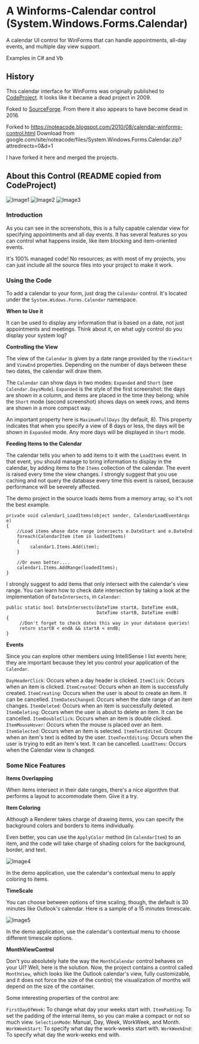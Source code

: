 # A Winforms-Calendar control (System.Windows.Forms.Calendar)

A calendar UI control for WinForms that can handle appointments, all-day events, and multiple day view support.

Examples in C# and Vb

## History

This calendar interface for WinForms was originally published to [CodeProject](https://www.codeproject.com/KB/docview/WinFormsCalendarView.aspx). It looks like it became a dead project in 2009.

Foked to [SourceForge](https://sourceforge.net/projects/winformscalenda/). From there it also appears to have become dead in 2016.

Forked to https://noteacode.blogspot.com/2010/08/calendar-winforms-control.html 
Download from google.com/site/noteacode/files/System.Windows.Forms.Calendar.zip?attredirects=0&d=1

I have forked it here and merged the projects.

## About this Control (README copied from CodeProject)

![Image1](https://i.imgur.com/HI3lndF.jpg)
![Image2](https://i.imgur.com/7EEgOqM.jpg)
![Image3](https://i.imgur.com/AAlHZ4c.jpg)

### Introduction

As you can see in the screenshots, this is a fully capable calendar view for specifying appointments and all day events. It has several features so you can control what happens inside, like item blocking and item-oriented events.

It's 100% managed code! No resources; as with most of my projects, you can just include all the source files into your project to make it work.

### Using the Code

To add a calendar to your form, just drag the `Calendar` control. It's located under the `System.Widows.Forms.Calendar` namespace.

**When to Use it**

It can be used to display any information that is based on a date, not just appointments and meetings. Think about it, on what ugly control do you display your system log?

**Controlling the View**

The view of the `Calendar` is given by a date range provided by the `ViewStart` and `ViewEnd` properties. Depending on the number of days between these two dates, the calendar will draw them.

The `Calendar` can show days in two modes: `Expanded` and `Short` (see `Calendar.DaysMode`). `Expanded` is the style of the first screenshot: the days are shown in a column, and items are placed in the time they belong; while the `Short` mode (second screenshot) shows days on week rows, and items are shown in a more compact way.

An important property here is `MaximumFullDays` (by default, 8). This property indicates that when you specify a view of 8 days or less, the days will be shown in `Expanded` mode. Any more days will be displayed in `Short` mode.

**Feeding Items to the Calendar**

The calendar tells you when to add items to it with the `LoadItems` event. In that event, you should manage to bring information to display in the calendar, by adding items to the `Items` collection of the calendar. The event is raised every time the view changes. I strongly suggest that you use caching and not query the database every time this event is raised, because performance will be severely affected.

The demo project in the source loads items from a memory array, so it's not the best example.

    private void calendar1_LoadItems(object sender, CalendarLoadEventArgs e)
    {
        //Load items whose date range intersects e.DateStart and e.DateEnd
        foreach(CalendarItem item in loadedItems)
        {
             calendar1.Items.Add(item);
        }
     
        //Or even better....
        calendar1.Items.AddRange(loadedItems);
    }

I strongly suggest to add items that only intersect with the calendar's view range. You can learn how to check date intersection by taking a look at the implementation of `DateIntersects`, in `Calendar`:

    public static bool DateIntersects(DateTime startA, DateTime endA, 
                                      DateTime startB, DateTime endB)
    {
         //Don't forget to check dates this way in your database queries!
         return startB < endA && startA < endB;
    }

**Events**

Since you can explore other members using IntelliSense I list events here; they are important because they let you control your application of the `Calendar`.

`DayHeaderClick`: Occurs when a day header is clicked.
`ItemClick`: Occurs when an item is clicked.
`ItemCreated`: Occurs when an item is successfully created.
`ItemCreating`: Occurs when the user is about to create an item. It can be cancelled.
`ItemDatesChanged`: Occurs when the date range of an item changes.
`ItemDeleted`: Occurs when an item is successfully deleted.
`ItemDeleting`: Occurs when the user is about to delete an item. It can be cancelled.
`ItemDoubleClick`: Occurs when an item is double clicked.
`ItemMouseHover`: Occurs when the mouse is placed over an item.
`ItemSelected`: Occurs when an item is selected.
`ItemTextEdited`: Occurs when an item's text is edited by the user.
`ItemTextEditing`: Occurs when the user is trying to edit an item's text. It can be cancelled.
`LoadItems`: Occurs when the Calendar view is changed.

### Some Nice Features

**Items Overlapping**

When items intersect in their date ranges, there's a nice algorithm that performs a layout to accommodate them. Give it a try.

**Item Coloring**

Although a Renderer takes charge of drawing items, you can specify the background colors and borders to items individually.

Even better, you can use the `ApplyColor` method (in `CalendarItem`) to an item, and the code will take charge of shading colors for the background, border, and text.

![Image4](https://i.imgur.com/vX3laNI.jpg)

In the demo application, use the calendar's contextual menu to apply coloring to items.

**TimeScale**

You can choose between options of time scaling, though, the default is 30 minutes like Outlook's calendar. Here is a sample of a 15 minutes timescale.

![Image5](https://i.imgur.com/JLfiizg.jpg)

In the demo application, use the calendar's contextual menu to choose different timescale options.

**MonthViewControl**

Don't you absolutely hate the way the `MonthCalendar` control behaves on your UI? Well, here is the solution. Now, the project contains a control called `MonthView`, which looks like the Outlook calendar's view, fully customizable, and it does not force the size of the control; the visualization of months will depend on the size of the container.

Some interesting properties of the control are:

`FirstDayOfWeek`: To change what day your weeks start with.
`ItemPadding`: To set the padding of the internal items, so you can make a compact or not so much view.
`SelectionMode`: Manual, Day, Week, WorkWeek, and Month.
`WorkWeekStart`: To specify what day the work-weeks start with.
`WorkWeekEnd`: To specify what day the work-weeks end with.
